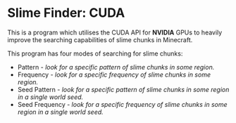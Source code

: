 # Slime Finder: CUDA
This is a program which utilises the CUDA API for **NVIDIA** GPUs to heavily improve the searching capabilities of slime chunks in Minecraft.

This program has four modes of searching for slime chunks:
- Pattern - *look for a specific pattern of slime chunks in some region.*
- Frequency - *look for a specific frequency of slime chunks in some region.*
- Seed Pattern - *look for a specific pattern of slime chunks in some region in a single world seed.*
- Seed Frequency - *look for a specific frequency of slime chunks in some region in a single world seed.*
